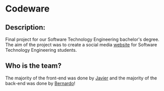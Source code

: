 # Codeware #
## Description: ##
Final project for our Software Technology Engineering bachelor's degree.
The aim of the project was to create a social media [website](https://codeware-bpr.azurewebsites.net/) for Software Technology Engineering students.
## Who is the team? ##
The majority of the front-end was done by [Javier](https://github.com/JaviCandeira) and the majority of the back-end was done by [Bernardo](https://github.com/joaobagas)!

